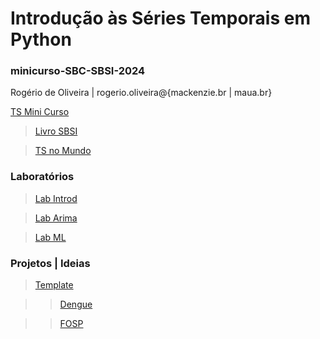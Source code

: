 # **Introdução às Séries Temporais em Python**

### minicurso-SBC-SBSI-2024

Rogério de Oliveira | rogerio.oliveira@{mackenzie.br | maua.br}

[TS Mini Curso](https://colab.research.google.com/github/Introducao-Series-Temporais-em-Python/minicurso-SBC-SBSI-2024/blob/main/SBSI_2024_tsminicourse.ipynb)

> [Livro SBSI](https://books-sol.sbc.org.br/index.php/sbc/catalog/book/138)

> [TS no Mundo](https://colab.research.google.com/github/Introducao-Series-Temporais-em-Python/minicurso-SBC-SBSI-2024/blob/main/SBSI2024_timeseriescourse_inTheWorld.ipynb)

### Laboratórios

> [Lab Introd](https://colab.research.google.com/github/Introducao-Series-Temporais-em-Python/minicurso-SBC-SBSI-2024/blob/main/exerc_parte1_introd.ipynb)

> [Lab Arima](https://colab.research.google.com/github/Introducao-Series-Temporais-em-Python/minicurso-SBC-SBSI-2024/blob/main/exerc_parte2_arima.ipynb)

> [Lab ML](https://colab.research.google.com/github/Introducao-Series-Temporais-em-Python/minicurso-SBC-SBSI-2024/blob/main/exerc_parte3_ml.ipynb)

### Projetos | Ideias

> [Template](https://colab.research.google.com/github/Introducao-Series-Temporais-em-Python/minicurso-SBC-SBSI-2024/blob/main/SBSI_2024_Projeto_Template.ipynb)

>> [Dengue](https://colab.research.google.com/github/Introducao-Series-Temporais-em-Python/minicurso-SBC-SBSI-2024/blob/main/Evolucao_de_casos_Dengue.ipynb)

>> [FOSP](https://colab.research.google.com/github/Introducao-Series-Temporais-em-Python/minicurso-SBC-SBSI-2024/blob/main/Evolucao_de_casos_FOSP.ipynb)

